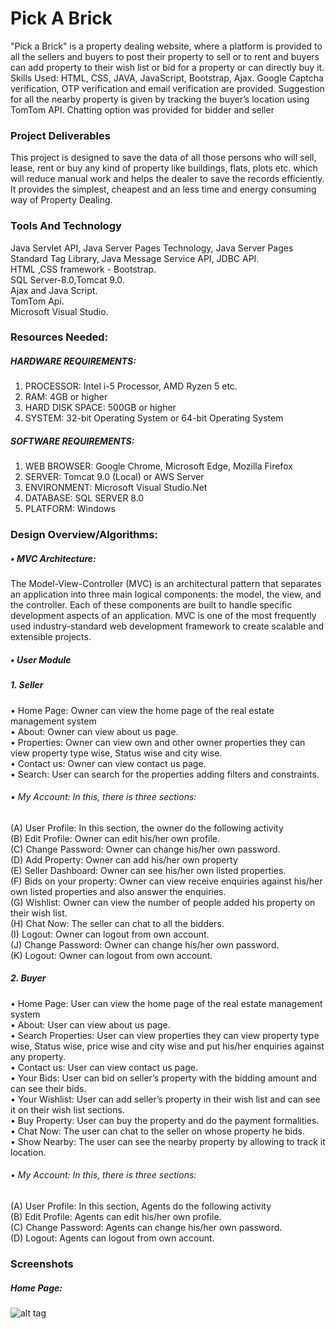 # Pick A Brick
"Pick a Brick" is a property dealing website, where a platform is provided to all the sellers and buyers to post their property to sell or to rent and buyers can add property to their wish list or bid for a property or can directly buy it. Skills Used: HTML, CSS, JAVA, JavaScript, Bootstrap, Ajax. Google Captcha verification, OTP verification and email verification are provided. Suggestion for all the nearby property is given by tracking the buyer’s location using TomTom API. Chatting option was provided for bidder and seller

### Project Deliverables
This project is designed to save the data of all those persons who will sell, lease, rent or buy any kind of property like buildings, flats, plots etc. which will reduce manual work and helps the dealer to save the records efficiently. It provides the simplest, cheapest and an less time and energy consuming way of Property Dealing.

### Tools And Technology 
Java Servlet API, Java Server Pages Technology, Java Server Pages Standard Tag Library, Java Message Service API, JDBC API. </br>
HTML ,CSS framework - Bootstrap.</br>
SQL Server-8.0,Tomcat 9.0.</br>
Ajax and Java Script.</br>
TomTom Api.</br>
Microsoft Visual Studio.</br>

### Resources Needed:

#####	HARDWARE REQUIREMENTS: </br>
1. PROCESSOR: Intel i-5 Processor, AMD Ryzen 5 etc. </br>
2. RAM: 4GB or higher </br>
3. HARD DISK SPACE: 500GB or higher </br>
4. SYSTEM: 32-bit Operating System or 64-bit Operating System </br>

#####	SOFTWARE REQUIREMENTS: </br>
1. WEB BROWSER: Google Chrome, Microsoft Edge, Mozilla Firefox </br>
2. SERVER: Tomcat 9.0 (Local) or AWS Server </br>
3. ENVIRONMENT: Microsoft Visual Studio.Net </br>
4. DATABASE: SQL SERVER 8.0</br>
5. PLATFORM: Windows </br>

### Design Overview/Algorithms:
##### •	MVC Architecture:</br>
The Model-View-Controller (MVC) is an architectural pattern that separates an application into three main logical components: the model, the view, and the controller. Each of these components are built to handle specific development aspects of an application. MVC is one of the most frequently used industry-standard web development framework to create scalable and extensible projects.
</br>
##### •	User Module </br>
##### 1. Seller</br>
•	Home Page: Owner can view the home page of the real estate management system </br>
•	About: Owner can view about us page.</br>
•	Properties: Owner can view own and other owner properties they can view property type wise, Status wise and city wise.</br>
•	Contact us: Owner can view contact us page.</br>
•	Search: User can search for the properties adding filters and constraints.</br>
###### • My Account: In this, there is three sections: </br>
(A)	User Profile: In this section, the owner do the following activity</br>
(B)	Edit Profile: Owner can edit his/her own profile.</br>
(C)	Change Password: Owner can change his/her own password.</br>
(D)	Add Property: Owner can add his/her own property</br>
(E)	Seller Dashboard: Owner can see his/her own listed properties.</br>
(F)	Bids on your property: Owner can view receive enquiries against his/her own listed properties and also answer the enquiries.</br>
(G)	Wishlist: Owner can view the number of people added his property on their wish list. </br>
(H)	Chat Now: The seller can chat to all the bidders.</br>
(I)	Logout: Owner can logout from own account.</br>
(J)	Change Password: Owner can change his/her own password.</br>
(K)	Logout: Owner can logout from own account.</br>


##### 2.	Buyer</br>
•	Home Page: User can view the home page of the real estate management system</br>
•	About: User can view about us page.</br>
•	Search Properties: User can view properties they can view property type wise, Status wise, price wise and city wise and put his/her enquiries against any property. </br>
•	Contact us: User can view contact us page.</br>
•	Your Bids: User can bid on seller’s property with the bidding amount and can see their bids.</br>
•	Your Wishlist: User can add seller’s property in their wish list and can see it on their wish list sections.</br>
•	Buy Property: User can buy the property and do the payment formalities.</br>
•	Chat Now: The user can chat to the seller on whose property he bids.</br>
•	Show Nearby: The user can see the nearby property by allowing to track it location.</br>
###### • My Account: In this, there is three sections: </br>
(A)	User Profile: In this section, Agents do the following activity</br>
(B)	Edit Profile: Agents can edit his/her own profile.</br>
(C)	Change Password: Agents can change his/her own password.</br>
(D)	Logout: Agents can logout from own account.</br>

### Screenshots
##### Home Page:
![alt tag](http://url/to/img.png)



